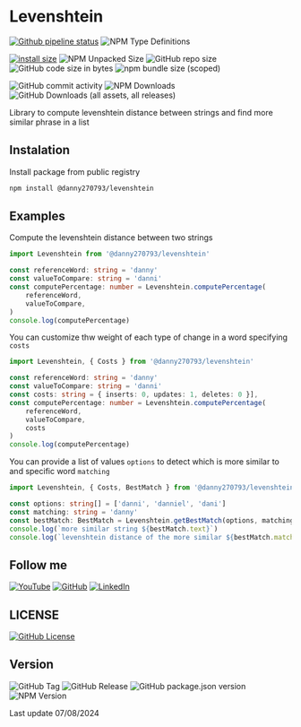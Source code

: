 # Levenshtein

[![Github pipeline status](https://github.com/danny270793/NodeLevenshtein/actions/workflows/releaser.yaml/badge.svg)](https://github.com/danny270793/NodeLevenshtein/actions/workflows/releaser.yaml)
![NPM Type Definitions](https://img.shields.io/npm/types/@danny270793/levenshtein)

[![install size](https://packagephobia.com/badge?p=@danny270793/levenshtein)](https://packagephobia.com/result?p=@danny270793/levenshtein)
![NPM Unpacked Size](https://img.shields.io/npm/unpacked-size/@danny270793/levenshtein)
![GitHub repo size](https://img.shields.io/github/repo-size/danny270793/NodeLevenshtein)
![GitHub code size in bytes](https://img.shields.io/github/languages/code-size/danny270793/NodeLevenshtein)
![npm bundle size (scoped)](https://img.shields.io/bundlephobia/min/@danny270793/levenshtein)

![GitHub commit activity](https://img.shields.io/github/commit-activity/m/danny270793/NodeLevenshtein)
![NPM Downloads](https://img.shields.io/npm/dy/@danny270793/levenshtein)
![GitHub Downloads (all assets, all releases)](https://img.shields.io/github/downloads/danny270793/NodeLevenshtein/total)

Library to compute levenshtein distance between strings and find more similar phrase in a list

## Instalation

Install package from public registry

```bash
npm install @danny270793/levenshtein
```

## Examples

Compute the levenshtein distance between two strings

```ts
import Levenshtein from '@danny270793/levenshtein'

const referenceWord: string = 'danny'
const valueToCompare: string = 'danni'
const computePercentage: number = Levenshtein.computePercentage(
    referenceWord,
    valueToCompare,
)
console.log(computePercentage)
```

You can customize thw weight of each type of change in a word specifying `costs`

```ts
import Levenshtein, { Costs } from '@danny270793/levenshtein'

const referenceWord: string = 'danny'
const valueToCompare: string = 'danni'
const costs: string = { inserts: 0, updates: 1, deletes: 0 }],
const computePercentage: number = Levenshtein.computePercentage(
    referenceWord,
    valueToCompare,
    costs
)
console.log(computePercentage)
```

You can provide a list of values `options` to detect which is more similar to and specific word `matching`

```ts
import Levenshtein, { Costs, BestMatch } from '@danny270793/levenshtein'

const options: string[] = ['danni', 'danniel', 'dani']
const matching: string = 'danny'
const bestMatch: BestMatch = Levenshtein.getBestMatch(options, matching)
console.log(`more similar string ${bestMatch.text}`)
console.log(`levenshtein distance of the more similar ${bestMatch.match}`)
```

## Follow me

[![YouTube](https://img.shields.io/badge/YouTube-%23FF0000.svg?style=for-the-badge&logo=YouTube&logoColor=white)](https://www.youtube.com/channel/UC5MAQWU2s2VESTXaUo-ysgg)
[![GitHub](https://img.shields.io/badge/github-%23121011.svg?style=for-the-badge&logo=github&logoColor=white)](https://www.github.com/danny270793/)
[![LinkedIn](https://img.shields.io/badge/linkedin-%230077B5.svg?style=for-the-badge&logo=linkedin&logoColor=white)](https://www.linkedin.com/in/danny270793)

## LICENSE

[![GitHub License](https://img.shields.io/github/license/danny270793/TSFramework)](license.md)

## Version

![GitHub Tag](https://img.shields.io/github/v/tag/danny270793/NodeLevenshtein)
![GitHub Release](https://img.shields.io/github/v/release/danny270793/NodeLevenshtein)
![GitHub package.json version](https://img.shields.io/github/package-json/v/danny270793/NodeLevenshtein)
![NPM Version](https://img.shields.io/npm/v/%40danny270793%2Flevenshtein)

Last update 07/08/2024
